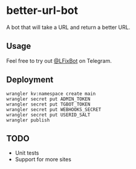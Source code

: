 # better-url-bot

A bot that will take a URL and return a better URL.

## Usage

Feel free to try out [@LFixBot](https://t.me/LFixBot) on Telegram.

## Deployment

```
wrangler kv:namespace create main
wrangler secret put ADMIN_TOKEN
wrangler secret put TGBOT_TOKEN
wrangler secret put WEBHOOKS_SECRET
wrangler secret put USERID_SALT
wrangler publish
```

## TODO

- Unit tests
- Support for more sites